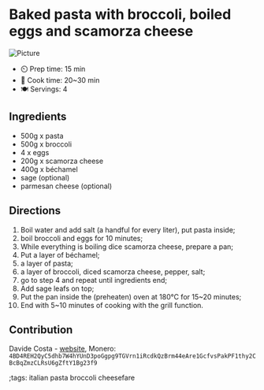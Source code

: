 # Baked pasta with broccoli, boiled eggs and scamorza cheese

![Picture](pix/baked-pasta-final.webp)

- ⏲️ Prep time: 15 min
- 🍳 Cook time: 20~30 min
- 🍽️ Servings: 4

## Ingredients 

- 500g x pasta
- 500g x broccoli
- 4 x eggs 
- 200g x scamorza cheese
- 400g x béchamel 
- sage (optional)
- parmesan cheese (optional)

## Directions 

1. Boil water and add salt (a handful for every liter), put pasta inside;
2. boil broccoli and eggs for 10 minutes;
3. While everything is boiling dice scamorza cheese, prepare a pan;
4. Put a layer of béchamel;
5. a layer of pasta;
6. a layer of broccoli, diced scamorza cheese, pepper, salt;
7. go to step 4 and repeat until ingredients end;
8. Add sage leafs on top;
9. Put the pan inside the (preheaten) oven at 180°C for 15~20 minutes;
10. End with 5~10 minutes of cooking with the grill function.

## Contribution

Davide Costa - [website](davcloud.xyz), 
Monero: `4BD4REH2QyC5dhb7W4hYUnD3poGgpg9TGVrn1iRcdkQzBrm44eAre1GcfvsPakPF1thy2CBcBqZmzCLRsU6gZftY1Bg23f9`

;tags: italian pasta broccoli cheesefare

